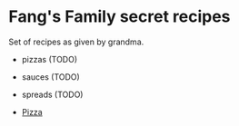 # Fang's Family secret recipes

Set of recipes as given by grandma.

- pizzas (TODO)
- sauces (TODO)
- spreads (TODO)

- [Pizza](./pizza.md)
